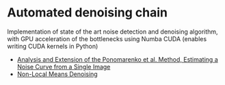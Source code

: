 # Automated denoising chain

Implementation of state of the art noise detection and denoising algorithm,
with GPU acceleration of the bottlenecks using Numba CUDA (enables writing CUDA 
kernels in Python)

* [Analysis and Extension of the Ponomarenko et al. Method, Estimating a Noise Curve from a Single Image](http://www.ipol.im/pub/art/2013/45/)
* [Non-Local Means Denoising](http://www.ipol.im/pub/art/2011/bcm_nlm/)